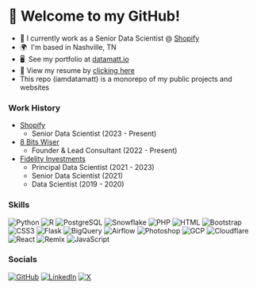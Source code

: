# 👋 Welcome to my GitHub!

- 🏢 I currently work as a Senior Data Scientist @ [Shopify](https://www.shopify.com/)
- 🌍  I'm based in Nashville, TN
- 🖥️  See my portfolio at [datamatt.io](https://datamatt.io/)
- 📃 View my resume by [clicking here](https://cdn.datamatt.io/Matthew_Trombley_Resume.pdf)
- This repo (iamdatamatt) is a monorepo of my public projects and websites

### Work History

- [Shopify](https://www.shopify.com/)
  - Senior Data Scientist (2023 - Present)
- [8 Bits Wiser](https://8bitswiser.com/)
  - Founder & Lead Consultant (2022 - Present)
- [Fidelity Investments](https://www.fidelity.com/)
  - Principal Data Scientist (2021 - 2023)
  - Senior Data Scientist (2021)
  - Data Scientist (2019 - 2020)

### Skills

![Python](https://img.shields.io/badge/Python-3776AB?style=for-the-badge&logo=python&logoColor=white)
![R](https://img.shields.io/badge/R-276DC3?style=for-the-badge&logo=r&logoColor=white)
![PostgreSQL](https://img.shields.io/badge/PostgreSQL-316192?style=for-the-badge&logo=postgresql&logoColor=white)
![Snowflake](https://img.shields.io/badge/Snowflake-29B5E8?style=for-the-badge&logo=snowflake&logoColor=white)
![PHP](https://img.shields.io/badge/PHP-777BB4?style=for-the-badge&logo=php&logoColor=white)
![HTML](https://img.shields.io/badge/HTML-E34F26?style=for-the-badge&logo=html5&logoColor=white)
![Bootstrap](https://img.shields.io/badge/Bootstrap-563D7C?style=for-the-badge&logo=bootstrap&logoColor=white)
![CSS3](https://img.shields.io/badge/CSS3-1572B6?style=for-the-badge&logo=css3&logoColor=white)
![Flask](https://img.shields.io/badge/Flask-000000?style=for-the-badge&logo=flask&logoColor=white)
![BigQuery](https://img.shields.io/badge/BigQuery-4285F4?style=for-the-badge&logo=google-cloud&logoColor=white)
![Airflow](https://img.shields.io/badge/Airflow-017CEE?style=for-the-badge&logo=apache-airflow&logoColor=white)
![Photoshop](https://img.shields.io/badge/Photoshop-31A8FF?style=for-the-badge&logo=adobe-photoshop&logoColor=white)
![GCP](https://img.shields.io/badge/Google_Cloud-4285F4?style=for-the-badge&logo=google-cloud&logoColor=white)
![Cloudflare](https://img.shields.io/badge/Cloudflare-F38020?style=for-the-badge&logo=cloudflare&logoColor=white)
![React](https://img.shields.io/badge/React-20232A?style=for-the-badge&logo=react&logoColor=61DAFB)
![Remix](https://img.shields.io/badge/Remix-000000?style=for-the-badge&logo=remix&logoColor=white)
![JavaScript](https://img.shields.io/badge/JavaScript-F7DF1E?style=for-the-badge&logo=javascript&logoColor=black)

### Socials

[![GitHub](https://img.shields.io/badge/GitHub-181717?style=for-the-badge&logo=github&logoColor=white)](https://www.github.com/iamdatamatt)
[![LinkedIn](https://img.shields.io/badge/LinkedIn-0A66C2?style=for-the-badge&logo=linkedin&logoColor=white)](https://www.linkedin.com/in/iamdatamatt/)
[![X](https://img.shields.io/badge/X-000000?style=for-the-badge&logo=x&logoColor=white)](https://x.com/iamdatamatt)
